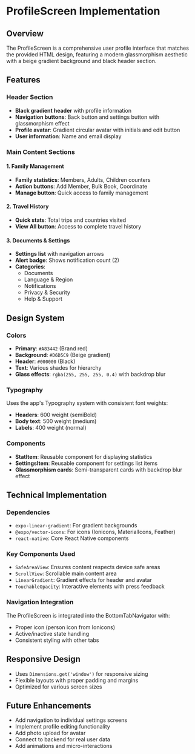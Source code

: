 # ProfileScreen Implementation

## Overview
The ProfileScreen is a comprehensive user profile interface that matches the provided HTML design, featuring a modern glassmorphism aesthetic with a beige gradient background and black header section.

## Features

### Header Section
- **Black gradient header** with profile information
- **Navigation buttons**: Back button and settings button with glassmorphism effect
- **Profile avatar**: Gradient circular avatar with initials and edit button
- **User information**: Name and email display

### Main Content Sections

#### 1. Family Management
- **Family statistics**: Members, Adults, Children counters
- **Action buttons**: Add Member, Bulk Book, Coordinate
- **Manage button**: Quick access to family management

#### 2. Travel History
- **Quick stats**: Total trips and countries visited
- **View All button**: Access to complete travel history

#### 3. Documents & Settings
- **Settings list** with navigation arrows
- **Alert badge**: Shows notification count (2)
- **Categories**:
  - Documents
  - Language & Region
  - Notifications
  - Privacy & Security
  - Help & Support

## Design System

### Colors
- **Primary**: `#A83442` (Brand red)
- **Background**: `#D6D5C9` (Beige gradient)
- **Header**: `#000000` (Black)
- **Text**: Various shades for hierarchy
- **Glass effects**: `rgba(255, 255, 255, 0.4)` with backdrop blur

### Typography
Uses the app's Typography system with consistent font weights:
- **Headers**: 600 weight (semiBold)
- **Body text**: 500 weight (medium)
- **Labels**: 400 weight (normal)

### Components
- **StatItem**: Reusable component for displaying statistics
- **SettingsItem**: Reusable component for settings list items
- **Glassmorphism cards**: Semi-transparent cards with backdrop blur effect

## Technical Implementation

### Dependencies
- `expo-linear-gradient`: For gradient backgrounds
- `@expo/vector-icons`: For icons (Ionicons, MaterialIcons, Feather)
- `react-native`: Core React Native components

### Key Components Used
- `SafeAreaView`: Ensures content respects device safe areas
- `ScrollView`: Scrollable main content area
- `LinearGradient`: Gradient effects for header and avatar
- `TouchableOpacity`: Interactive elements with press feedback

### Navigation Integration
The ProfileScreen is integrated into the BottomTabNavigator with:
- Proper icon (person icon from Ionicons)
- Active/inactive state handling
- Consistent styling with other tabs

## Responsive Design
- Uses `Dimensions.get('window')` for responsive sizing
- Flexible layouts with proper padding and margins
- Optimized for various screen sizes

## Future Enhancements
- Add navigation to individual settings screens
- Implement profile editing functionality
- Add photo upload for avatar
- Connect to backend for real user data
- Add animations and micro-interactions 